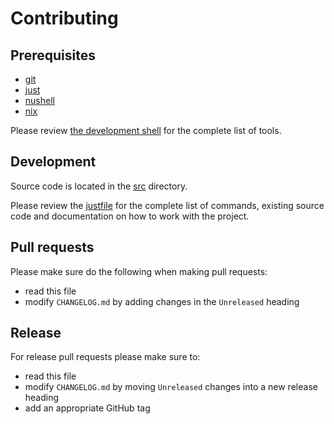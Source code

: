 # Contributing

## Prerequisites

- [git](https://git-scm.com/)
- [just](https://github.com/casey/just)
- [nushell](https://www.nushell.sh/)
- [nix](https://nixos.org/)

Please review
[the development shell](https://github.com/altibiz/perch/blob/main/src/dev/dev.nix)
for the complete list of tools.

## Development

Source code is located in the [src](./src) directory.

Please review the [justfile](./justfile) for the complete list of commands,
existing source code and documentation on how to work with the project.

## Pull requests

Please make sure do the following when making pull requests:

- read this file
- modify `CHANGELOG.md` by adding changes in the `Unreleased` heading

## Release

For release pull requests please make sure to:

- read this file
- modify `CHANGELOG.md` by moving `Unreleased` changes into a new release
  heading
- add an appropriate GitHub tag
